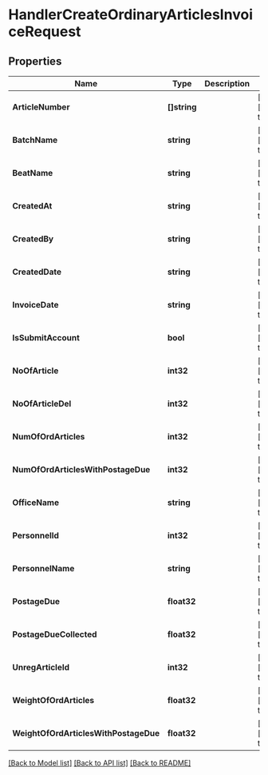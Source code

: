 # HandlerCreateOrdinaryArticlesInvoiceRequest

## Properties
Name | Type | Description | Notes
------------ | ------------- | ------------- | -------------
**ArticleNumber** | **[]string** |  | [optional] [default to null]
**BatchName** | **string** |  | [optional] [default to null]
**BeatName** | **string** |  | [optional] [default to null]
**CreatedAt** | **string** |  | [optional] [default to null]
**CreatedBy** | **string** |  | [optional] [default to null]
**CreatedDate** | **string** |  | [optional] [default to null]
**InvoiceDate** | **string** |  | [optional] [default to null]
**IsSubmitAccount** | **bool** |  | [optional] [default to null]
**NoOfArticle** | **int32** |  | [optional] [default to null]
**NoOfArticleDel** | **int32** |  | [optional] [default to null]
**NumOfOrdArticles** | **int32** |  | [optional] [default to null]
**NumOfOrdArticlesWithPostageDue** | **int32** |  | [optional] [default to null]
**OfficeName** | **string** |  | [optional] [default to null]
**PersonnelId** | **int32** |  | [optional] [default to null]
**PersonnelName** | **string** |  | [optional] [default to null]
**PostageDue** | **float32** |  | [optional] [default to null]
**PostageDueCollected** | **float32** |  | [optional] [default to null]
**UnregArticleId** | **int32** |  | [optional] [default to null]
**WeightOfOrdArticles** | **float32** |  | [optional] [default to null]
**WeightOfOrdArticlesWithPostageDue** | **float32** |  | [optional] [default to null]

[[Back to Model list]](../README.md#documentation-for-models) [[Back to API list]](../README.md#documentation-for-api-endpoints) [[Back to README]](../README.md)


